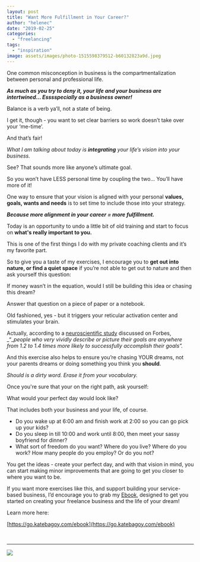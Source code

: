 ```yaml
---
layout: post
title: "Want More Fulfillment in Your Career?"
author: "helenec"
date: "2019-02-25"
categories: 
  - "freelancing"
tags: 
  - "inspiration"
image: assets/images/photo-1515598379512-b60132823a9d.jpeg
---
```


One common misconception in business is the compartmentalization between personal and professional life.

**_As much as you try to deny it, your life and your business are intertwined… Esssspecially as a business owner!_**

Balance is a verb ya’ll, not a state of being.

I get it, though - you want to set clear barriers so work doesn’t take over your ‘me-time’.

And that’s fair!

_What I am talking about today is_ **_integrating_** _your life’s vision into your business._

See? That sounds more like anyone’s ultimate goal.

So you won’t have LESS personal time by coupling the two... You’ll have more of it!

One way to ensure that your vision is aligned with your personal **values, goals, wants and needs** is to set time to include those into your strategy.

**_Because more alignment in your career = more fulfillment._**

Today is an opportunity to undo a little bit of old training and start to focus on **what's really important to you.**

This is one of the first things I do with my private coaching clients and it’s my favorite part.

So to give you a taste of my exercises, I encourage you to **get out into nature, or find a quiet space** if you’re not able to get out to nature and then ask yourself this question:

If money wasn’t in the equation, would I still be building this idea or chasing this dream?

Answer that question on a piece of paper or a notebook.

Old fashioned, yes - but it triggers your reticular activation center and stimulates your brain.

Actually, according to a [neuroscientific study](https://www.leadershipiq.com/blogs/leadershipiq/the-gender-gap-and-goal-setting-a-research-study) discussed on Forbes, _“__people who very vividly describe or picture their goals are anywhere from 1.2 to 1.4 times more likely to successfully accomplish their goals”._

And this exercise also helps to ensure you’re chasing YOUR dreams, not your parents dreams or doing something you think you **should**.

_Should is a dirty word. Erase it from your vocabulary._

Once you're sure that your on the right path, ask yourself:

What would your perfect day would look like?

That includes both your business and your life, of course.

- Do you wake up at 6:00 am and finish work at 2:00 so you can go pick up your kids?
- Do you sleep in till 10:00 and work until 8:00, then meet your sassy boyfriend for dinner?
- What sort of freedom do you want? Where do you live? Where do you work? How many people do you employ? Or do you not?

You get the ideas - create your perfect day, and with that vision in mind, you can start making minor improvements that are going to get you closer to where you want to be.

If you want more exercises like this, and support building your service-based business, I’d encourage you to grab my [Ebook](https://go.katebagoy.com/ebook), designed to get you started on creating your freelance business and the life of your dream!

Learn more here:

[https://go.katebagoy.com/ebook](https://go.katebagoy.com/ebook)

 

* * *

![](images/fufillment-683x1024.png)
